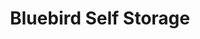 ---
title: "Bluebird Self Storage"
url: /mississauga/bluebird-self-storage/
shop: storage rental
---